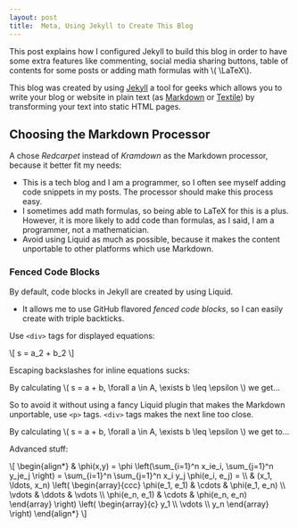 ```yaml
---
layout: post
title:  Meta, Using Jekyll to Create This Blog
---
```

This post explains how I configured Jekyll to build this blog in order to have some extra features like  commenting, social media sharing buttons, table of contents for some posts or adding math formulas with \\( \\LaTeX\\).

This blog was created by using [Jekyll](http://jekyllrb.com/) a tool for geeks which allows you to write your blog or website in plain text (as [Markdown](http://daringfireball.net/projects/markdown/) or [Textile](Textile)) by transforming your text into static HTML pages.

Choosing the Markdown Processor
-------------------------------

A chose *Redcarpet* instead of *Kramdown* as the Markdown processor, because it better fit my needs:

* This is a tech blog and I am a programmer, so I often see myself adding code snippets in my posts. The processor should make this process easy.
* I sometimes add math formulas, so being able to LaTeX for this is a plus. However, it is more likely to add code than formulas, as I said, I am a programmer, not a mathematician.
* Avoid using Liquid as much as possible, because it makes the content unportable to other platforms which use Markdown.

### Fenced Code Blocks

By default, code blocks in Jekyll are created by using Liquid.

* It allows me to use GitHub flavored *fenced code blocks*, so I can easily create with triple backticks.

Use `<div>` tags for displayed equations:

<div>\[ s = a_2 + b_2 \]</div>

Escaping backslashes for inline equations sucks:

By calculating \\( s = a + b, \\forall a \\in A, \\exists b \\leq \\epsilon \\) we get...

So to avoid it without using a fancy Liquid plugin that makes the Markdown unportable, use `<p>` tags. `<div>` tags makes the next line too close.

<p>By calculating \( s = a + b, \forall a \in A, \exists b \leq \epsilon \) we get to...</p>

Advanced stuff:

<p>
\[
\begin{align*}
  & \phi(x,y) = \phi \left(\sum_{i=1}^n x_ie_i, \sum_{j=1}^n y_je_j \right)
  = \sum_{i=1}^n \sum_{j=1}^n x_i y_j \phi(e_i, e_j) = \\
  & (x_1, \ldots, x_n) \left( \begin{array}{ccc}
      \phi(e_1, e_1) & \cdots & \phi(e_1, e_n) \\
      \vdots & \ddots & \vdots \\
      \phi(e_n, e_1) & \cdots & \phi(e_n, e_n)
    \end{array} \right)
  \left( \begin{array}{c}
      y_1 \\
      \vdots \\
      y_n
    \end{array} \right)
\end{align*}
\]
</p>

